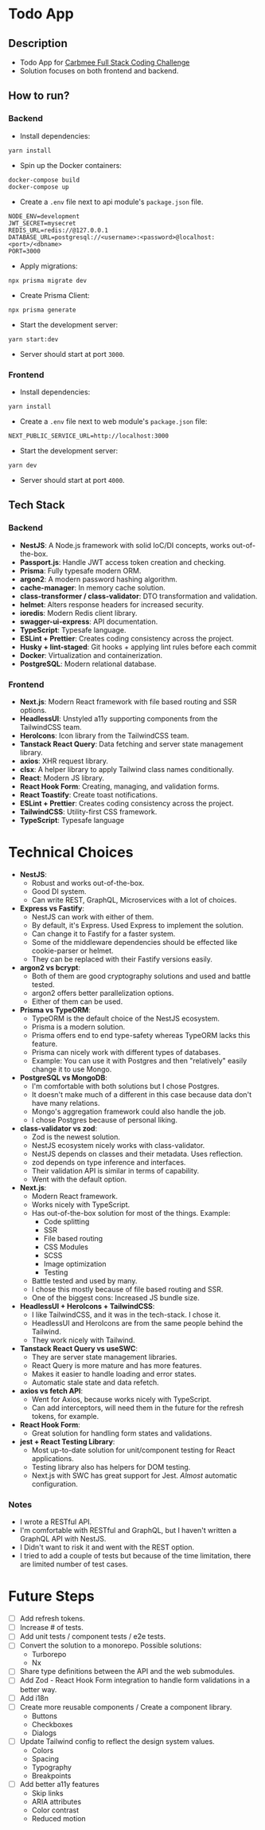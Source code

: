 # Todo App

## Description

* Todo App
  for [Carbmee Full Stack Coding Challenge](https://github.com/carbmee/code_challenges/tree/master/full_stack_challenge)
* Solution focuses on both frontend and backend.

## How to run?

### Backend

* Install dependencies:

```shell
yarn install
```

* Spin up the Docker containers:

```docker
docker-compose build
docker-compose up
```

* Create a `.env` file next to api module's `package.json` file.

```dotenv
NODE_ENV=development
JWT_SECRET=mysecret
REDIS_URL=redis://@127.0.0.1
DATABASE_URL=postgresql://<username>:<password>@localhost:<port>/<dbname>
PORT=3000

```

* Apply migrations:

```shell
npx prisma migrate dev
```

* Create Prisma Client:

```shell
npx prisma generate
```

* Start the development server:

```shell
yarn start:dev
```

* Server should start at port `3000`.

### Frontend

* Install dependencies:

```shell
yarn install
```

* Create a `.env` file next to web module's `package.json` file:

```dotenv
NEXT_PUBLIC_SERVICE_URL=http://localhost:3000
```

* Start the development server:

```shell
yarn dev
```

* Server should start at port `4000`.

## Tech Stack

### Backend

* **NestJS**: A Node.js framework with solid IoC/DI concepts, works out-of-the-box.
* **Passport.js**: Handle JWT access token creation and checking.
* **Prisma**: Fully typesafe modern ORM.
* **argon2**: A modern password hashing algorithm.
* **cache-manager**: In memory cache solution.
* **class-transformer / class-validator**: DTO transformation and validation.
* **helmet**: Alters response headers for increased security.
* **ioredis**: Modern Redis client library.
* **swagger-ui-express**: API documentation.
* **TypeScript**: Typesafe language.
* **ESLint + Prettier**: Creates coding consistency across the project.
* **Husky + lint-staged**: Git hooks + applying lint rules before each commit
* **Docker**: Virtualization and containerization.
* **PostgreSQL**: Modern relational database.

### Frontend

* **Next.js**: Modern React framework with file based routing and SSR options.
* **HeadlessUI**: Unstyled a11y supporting components from the TailwindCSS team.
* **HeroIcons**: Icon library from the TailwindCSS team.
* **Tanstack React Query**: Data fetching and server state management library.
* **axios**: XHR request library.
* **clsx**: A helper library to apply Tailwind class names conditionally.
* **React**: Modern JS library.
* **React Hook Form**: Creating, managing, and validation forms.
* **React Toastify**: Create toast notifications.
* **ESLint + Prettier**: Creates coding consistency across the project.
* **TailwindCSS**: Utility-first CSS framework.
* **TypeScript**: Typesafe language

# Technical Choices

* **NestJS**:
  * Robust and works out-of-the-box.
  * Good DI system.
  * Can write REST, GraphQL, Microservices with a lot of choices.
* **Express vs Fastify**:
  * NestJS can work with either of them.
  * By default, it's Express. Used Express to implement the solution.
  * Can change it to Fastify for a faster system.
  * Some of the middleware dependencies should be effected like cookie-parser or helmet.
  * They can be replaced with their Fastify versions easily.
* **argon2 vs bcrypt**:
  * Both of them are good cryptography solutions and used and battle tested.
  * argon2 offers better parallelization options.
  * Either of them can be used.
* **Prisma vs TypeORM**:
  * TypeORM is the default choice of the NestJS ecosystem.
  * Prisma is a modern solution.
  * Prisma offers end to end type-safety whereas TypeORM lacks this feature.
  * Prisma can nicely work with different types of databases.
  * Example: You can use it with Postgres and then "relatively" easily change it to use Mongo.
* **PostgreSQL vs MongoDB**:
  * I'm comfortable with both solutions but I chose Postgres.
  * It doesn't make much of a different in this case because data don't have many relations.
  * Mongo's aggregation framework could also handle the job.
  * I chose Postgres because of personal liking.
* **class-validator vs zod**:
  * Zod is the newest solution.
  * NestJS ecosystem nicely works with class-validator.
  * NestJS depends on classes and their metadata. Uses reflection.
  * zod depends on type inference and interfaces.
  * Their validation API is similar in terms of capability.
  * Went with the default option.
* **Next.js**:
  * Modern React framework.
  * Works nicely with TypeScript.
  * Has out-of-the-box solution for most of the things. Example:
    * Code splitting
    * SSR
    * File based routing
    * CSS Modules
    * SCSS
    * Image optimization
    * Testing
  * Battle tested and used by many.
  * I chose this mostly because of file based routing and SSR.
  * One of the biggest cons: Increased JS bundle size.
* **HeadlessUI + HeroIcons + TailwindCSS**:
  * I like TailwindCSS, and it was in the tech-stack. I chose it.
  * HeadlessUI and HeroIcons are from the same people behind the Tailwind.
  * They work nicely with Tailwind.
* **Tanstack React Query vs useSWC**:
  * They are server state management libraries.
  * React Query is more mature and has more features.
  * Makes it easier to handle loading and error states.
  * Automatic stale state and data refetch.
* **axios vs fetch API**:
  * Went for Axios, because works nicely with TypeScript.
  * Can add interceptors, will need them in the future for the refresh tokens, for example.
* **React Hook Form**:
  * Great solution for handling form states and validations.
* **jest + React Testing Library**:
  * Most up-to-date solution for unit/component testing for React applications.
  * Testing library also has helpers for DOM testing.
  * Next.js with SWC has great support for Jest. *Almost* automatic configuration.

### Notes

* I wrote a RESTful API.
* I'm comfortable with RESTful and GraphQL, but I haven't written a GraphQL API with NestJS.
* I Didn't want to risk it and went with the REST option.
* I tried to add a couple of tests but because of the time limitation, there are limited number of test cases.

# Future Steps

* [ ] Add refresh tokens.
* [ ] Increase # of tests.
* [ ] Add unit tests / component tests / e2e tests.
* [ ] Convert the solution to a monorepo. Possible solutions:
  * Turborepo
  * Nx
* [ ] Share type definitions between the API and the web submodules.
* [ ] Add Zod - React Hook Form integration to handle form validations in a better way.
* [ ] Add i18n
* [ ] Create more reusable components / Create a component library.
  * Buttons
  * Checkboxes
  * Dialogs
* [ ] Update Tailwind config to reflect the design system values.
  * Colors
  * Spacing
  * Typography
  * Breakpoints
* [ ] Add better a11y features
  * Skip links
  * ARIA attributes
  * Color contrast
  * Reduced motion
